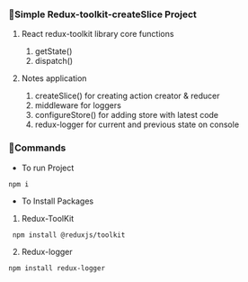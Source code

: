 ### 📗Simple Redux-toolkit-createSlice Project
1. React redux-toolkit library core functions
   1. getState()
   2. dispatch()

2. Notes application
   1. createSlice() for creating action creator & reducer
   2. middleware for loggers
   3. configureStore() for adding store with latest code
   4. redux-logger for current and previous state on console

### 📗Commands
* To run Project
```
npm i
```
* To Install Packages
1. Redux-ToolKit
```
 npm install @reduxjs/toolkit
```
 
 2. Redux-logger

 ```
 npm install redux-logger
 ```

